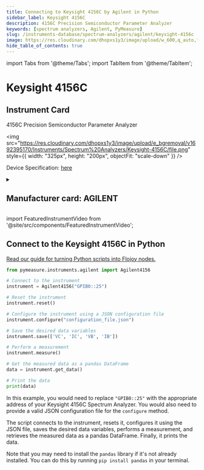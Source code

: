 ```yaml
---
title: Connecting to Keysight 4156C by Agilent in Python
sidebar_label: Keysight 4156C
description: 4156C Precision Semiconductor Parameter Analyzer
keywords: [spectrum analyzers, Agilent, PyMeasure]
slug: /instruments-database/spectrum-analyzers/agilent/keysight-4156c
image: https://res.cloudinary.com/dhopxs1y3/image/upload/w_600,q_auto,f_auto/e_bgremoval/v1692395170/Instruments/Spectrum%20Analyzers/Keysight-4156C/file.jpg
hide_table_of_contents: true
---
```


import Tabs from '@theme/Tabs';
import TabItem from '@theme/TabItem';

# Keysight 4156C

## Instrument Card

<div className="flex">

<div>

4156C Precision Semiconductor Parameter Analyzer

</div>

<img src="https://res.cloudinary.com/dhopxs1y3/image/upload/e_bgremoval/v1692395170/Instruments/Spectrum%20Analyzers/Keysight-4156C/file.png" style={{ width: "325px", height: "200px", objectFit: "scale-down" }} />

</div>

<div className="flex text-center">

<p>Device Specification: <a target="\_blank" href="https://www.keysight.com/us/en/assets/7018-02070/technical-overviews/5990-3672.pdf">here</a></p>

</div>

<details style={{ marginTop: "15px"}}>
<summary><h2>Manufacturer card: AGILENT</h2></summary>

<img src="https://res.cloudinary.com/dhopxs1y3/image/upload/v1692126006/Instruments/Vendor%20Logos/Agilent.png" style={{ width: "100%", height: "170px",objectFit: "scale-down" }} />

Keysight Technologies, or Keysight, is an American company that manufactures electronics test and measurement equipment and software.

<ul>
  <li>Headquarters: USA</li>
  <li>Yearly Revenue (millions, USD): 5420.0</li>
  <li>Vendor Website: <a href="https://www.keysight.com/us/en/home.html">here</a></li>
</ul>
</details>

import FeaturedInstrumentVideo from '@site/src/components/FeaturedInstrumentVideo';

<FeaturedInstrumentVideo category='SPECTRUM_ANALYZERS' manufacturer='AGILENT'></FeaturedInstrumentVideo>


## Connect to the Keysight 4156C in Python

[Read our guide for turning Python scripts into Flojoy nodes.](https://docs.flojoy.ai/custom-nodes/creating-custom-node/)
<Tabs>

<TabItem value="Flojoy" label="Flojoy" className="flojoy-instrument-tabs">

<NodeCardCollection category='SPECTRUM_ANALYZERS' manufacturer='AGILENT'></NodeCardCollection>

</TabItem>
<TabItem value="PyMeasure" label="PyMeasure">


```python
from pymeasure.instruments.agilent import Agilent4156

# Connect to the instrument
instrument = Agilent4156("GPIB0::25")

# Reset the instrument
instrument.reset()

# Configure the instrument using a JSON configuration file
instrument.configure("configuration_file.json")

# Save the desired data variables
instrument.save(['VC', 'IC', 'VB', 'IB'])

# Perform a measurement
instrument.measure()

# Get the measured data as a pandas DataFrame
data = instrument.get_data()

# Print the data
print(data)
```

In this example, you would need to replace `"GPIB0::25"` with the appropriate address of your Keysight 4156C Spectrum Analyzer. You would also need to provide a valid JSON configuration file for the `configure` method.

The script connects to the instrument, resets it, configures it using the JSON file, saves the desired data variables, performs a measurement, and retrieves the measured data as a pandas DataFrame. Finally, it prints the data.

Note that you may need to install the `pandas` library if it's not already installed. You can do this by running `pip install pandas` in your terminal.

</TabItem>
</Tabs>